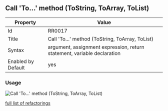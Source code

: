 ## Call 'To...' method (ToString, ToArray, ToList)

Property | Value
--- | --- 
Id | RR0017
Title | Call 'To\.\.\.' method \(ToString, ToArray, ToList\)
Syntax | argument, assignment expression, return statement, variable declaration
Enabled by Default | yes

### Usage

![Call 'To\.\.\.' method \(ToString, ToArray, ToList\)](../../images/refactorings/CallToMethod.png)

[full list of refactorings](Refactorings.md)
